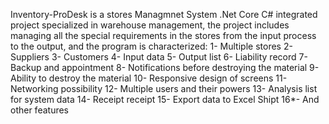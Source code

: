 Inventory-ProDesk is a stores Managmnet System .Net Core C# integrated project specialized in warehouse management, the project includes managing all the special requirements in the stores from the input process to the output, and the program is characterized: 1- Multiple stores 2- Suppliers 3- Customers 4- Input data 5- Output list 6- Liability record 7- Backup and appointment 8- Notifications before destroying the material 9- Ability to destroy the material 10- Responsive design of screens 11- Networking possibility 12- Multiple users and their powers 13- Analysis list for system data 14- Receipt receipt 15- Export data to Excel Shipt 16*- And other features



